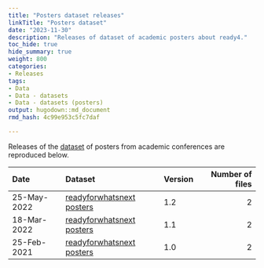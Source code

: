 ```yaml
---
title: "Posters dataset releases"
linkTitle: "Posters dataset"
date: "2023-11-30"
description: "Releases of dataset of academic posters about ready4."
toc_hide: true
hide_summary: true
weight: 800
categories: 
- Releases
tags: 
- Data
- Data - datasets
- Data - datasets (posters)
output: hugodown::md_document
rmd_hash: 4c99e953c5fc7daf

---
```


Releases of the [dataset](/docs/model/datasets/) of posters from academic conferences are reproduced below.

<html>


<body>






<div id="header">




</div>


<table class="table table-striped" style="margin-left: auto; margin-right: auto;">
<thead>
<tr>
<th style="text-align:left;">
Date
</th>
<th style="text-align:left;">
Dataset
</th>
<th style="text-align:left;">
Version
</th>
<th style="text-align:right;">
Number of files
</th>
</tr>
</thead>
<tbody>
<tr>
<td style="text-align:left;">
25-May-2022
</td>
<td style="text-align:left;">
<a href="https://doi.org/https://doi.org/10.7910/DVN/QBZFQV" style="     ">readyforwhatsnext
posters</a>
</td>
<td style="text-align:left;">
1.2
</td>
<td style="text-align:right;">
2
</td>
</tr>
<tr>
<td style="text-align:left;">
18-Mar-2022
</td>
<td style="text-align:left;">
<a href="https://doi.org/https://doi.org/10.7910/DVN/QBZFQV" style="     ">readyforwhatsnext
posters</a>
</td>
<td style="text-align:left;">
1.1
</td>
<td style="text-align:right;">
2
</td>
</tr>
<tr>
<td style="text-align:left;">
25-Feb-2021
</td>
<td style="text-align:left;">
<a href="https://doi.org/https://doi.org/10.7910/DVN/QBZFQV" style="     ">readyforwhatsnext
posters</a>
</td>
<td style="text-align:left;">
1.0
</td>
<td style="text-align:right;">
2
</td>
</tr>
</tbody>
</table>





<script>

// add bootstrap table styles to pandoc tables
function bootstrapStylePandocTables() {
  $('tr.odd').parent('tbody').parent('table').addClass('table table-condensed');
}
$(document).ready(function () {
  bootstrapStylePandocTables();
});


</script>

<!-- tabsets -->

<script>
$(document).ready(function () {
  window.buildTabsets("TOC");
});

$(document).ready(function () {
  $('.tabset-dropdown > .nav-tabs > li').click(function () {
    $(this).parent().toggleClass('nav-tabs-open');
  });
});
</script>

<!-- code folding -->


<!-- dynamically load mathjax for compatibility with self-contained -->
<script>
  (function () {
    var script = document.createElement("script");
    script.type = "text/javascript";
    script.src  = "https://mathjax.rstudio.com/latest/MathJax.js?config=TeX-AMS-MML_HTMLorMML";
    document.getElementsByTagName("head")[0].appendChild(script);
  })();
</script>

</body>
</html>

